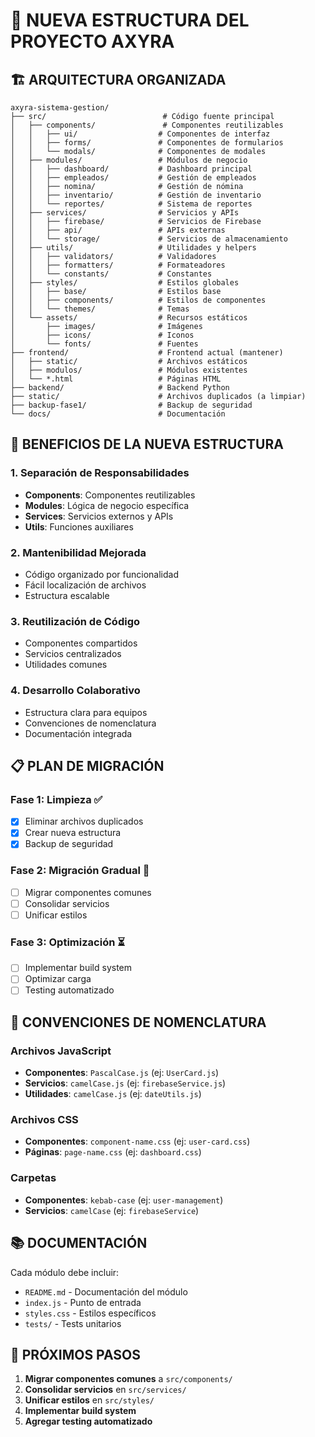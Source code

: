 # 📁 NUEVA ESTRUCTURA DEL PROYECTO AXYRA

## 🏗️ **ARQUITECTURA ORGANIZADA**

```
axyra-sistema-gestion/
├── src/                          # Código fuente principal
│   ├── components/               # Componentes reutilizables
│   │   ├── ui/                  # Componentes de interfaz
│   │   ├── forms/               # Componentes de formularios
│   │   └── modals/              # Componentes de modales
│   ├── modules/                 # Módulos de negocio
│   │   ├── dashboard/           # Dashboard principal
│   │   ├── empleados/           # Gestión de empleados
│   │   ├── nomina/              # Gestión de nómina
│   │   ├── inventario/          # Gestión de inventario
│   │   └── reportes/            # Sistema de reportes
│   ├── services/                # Servicios y APIs
│   │   ├── firebase/            # Servicios de Firebase
│   │   ├── api/                 # APIs externas
│   │   └── storage/             # Servicios de almacenamiento
│   ├── utils/                   # Utilidades y helpers
│   │   ├── validators/          # Validadores
│   │   ├── formatters/          # Formateadores
│   │   └── constants/           # Constantes
│   ├── styles/                  # Estilos globales
│   │   ├── base/                # Estilos base
│   │   ├── components/          # Estilos de componentes
│   │   └── themes/              # Temas
│   └── assets/                  # Recursos estáticos
│       ├── images/              # Imágenes
│       ├── icons/               # Iconos
│       └── fonts/               # Fuentes
├── frontend/                    # Frontend actual (mantener)
│   ├── static/                  # Archivos estáticos
│   ├── modulos/                 # Módulos existentes
│   └── *.html                   # Páginas HTML
├── backend/                     # Backend Python
├── static/                      # Archivos duplicados (a limpiar)
├── backup-fase1/                # Backup de seguridad
└── docs/                        # Documentación
```

## 🎯 **BENEFICIOS DE LA NUEVA ESTRUCTURA**

### **1. Separación de Responsabilidades**

- **Components**: Componentes reutilizables
- **Modules**: Lógica de negocio específica
- **Services**: Servicios externos y APIs
- **Utils**: Funciones auxiliares

### **2. Mantenibilidad Mejorada**

- Código organizado por funcionalidad
- Fácil localización de archivos
- Estructura escalable

### **3. Reutilización de Código**

- Componentes compartidos
- Servicios centralizados
- Utilidades comunes

### **4. Desarrollo Colaborativo**

- Estructura clara para equipos
- Convenciones de nomenclatura
- Documentación integrada

## 📋 **PLAN DE MIGRACIÓN**

### **Fase 1: Limpieza** ✅

- [x] Eliminar archivos duplicados
- [x] Crear nueva estructura
- [x] Backup de seguridad

### **Fase 2: Migración Gradual** 🔄

- [ ] Migrar componentes comunes
- [ ] Consolidar servicios
- [ ] Unificar estilos

### **Fase 3: Optimización** ⏳

- [ ] Implementar build system
- [ ] Optimizar carga
- [ ] Testing automatizado

## 🔧 **CONVENCIONES DE NOMENCLATURA**

### **Archivos JavaScript**

- **Componentes**: `PascalCase.js` (ej: `UserCard.js`)
- **Servicios**: `camelCase.js` (ej: `firebaseService.js`)
- **Utilidades**: `camelCase.js` (ej: `dateUtils.js`)

### **Archivos CSS**

- **Componentes**: `component-name.css` (ej: `user-card.css`)
- **Páginas**: `page-name.css` (ej: `dashboard.css`)

### **Carpetas**

- **Componentes**: `kebab-case` (ej: `user-management`)
- **Servicios**: `camelCase` (ej: `firebaseService`)

## 📚 **DOCUMENTACIÓN**

Cada módulo debe incluir:

- `README.md` - Documentación del módulo
- `index.js` - Punto de entrada
- `styles.css` - Estilos específicos
- `tests/` - Tests unitarios

## 🚀 **PRÓXIMOS PASOS**

1. **Migrar componentes comunes** a `src/components/`
2. **Consolidar servicios** en `src/services/`
3. **Unificar estilos** en `src/styles/`
4. **Implementar build system**
5. **Agregar testing automatizado**
